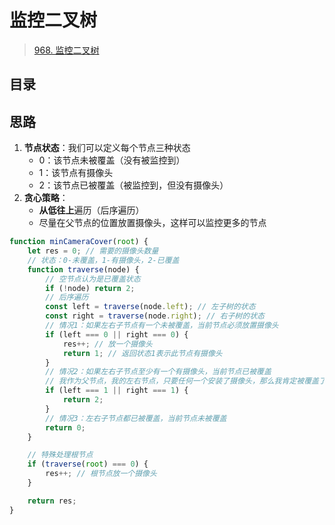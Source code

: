 
# 监控二叉树



>  [968. 监控二叉树](https://leetcode.cn/problems/binary-tree-cameras/)


## 目录
<!-- toc -->
 ## 思路 

1. **节点状态**：我们可以定义每个节点三种状态
    - 0：该节点未被覆盖（没有被监控到）
    - 1：该节点有摄像头
    - 2：该节点已被覆盖（被监控到，但没有摄像头）
2. **贪心策略**：
    - **从低往上**遍历（后序遍历）
    - 尽量在父节点的位置放置摄像头，这样可以监控更多的节点



```javascript hl:7,10,15,20,24
function minCameraCover(root) {
    let res = 0; // 需要的摄像头数量
    // 状态：0-未覆盖，1-有摄像头，2-已覆盖
    function traverse(node) {
        // 空节点认为是已覆盖状态
        if (!node) return 2;
        // 后序遍历
        const left = traverse(node.left); // 左子树的状态
        const right = traverse(node.right); // 右子树的状态
        // 情况1：如果左右子节点有一个未被覆盖，当前节点必须放置摄像头
        if (left === 0 || right === 0) {
            res++; // 放一个摄像头
            return 1; // 返回状态1表示此节点有摄像头
        }
        // 情况2：如果左右子节点至少有一个有摄像头，当前节点已被覆盖
        // 我作为父节点，我的左右节点，只要任何一个安装了摄像头，那么我肯定被覆盖了
        if (left === 1 || right === 1) {
            return 2;
        }
        // 情况3：左右子节点都已被覆盖，当前节点未被覆盖
        return 0;
    }

    // 特殊处理根节点
    if (traverse(root) === 0) {
        res++; // 根节点放一个摄像头
    }

    return res;
}

```
